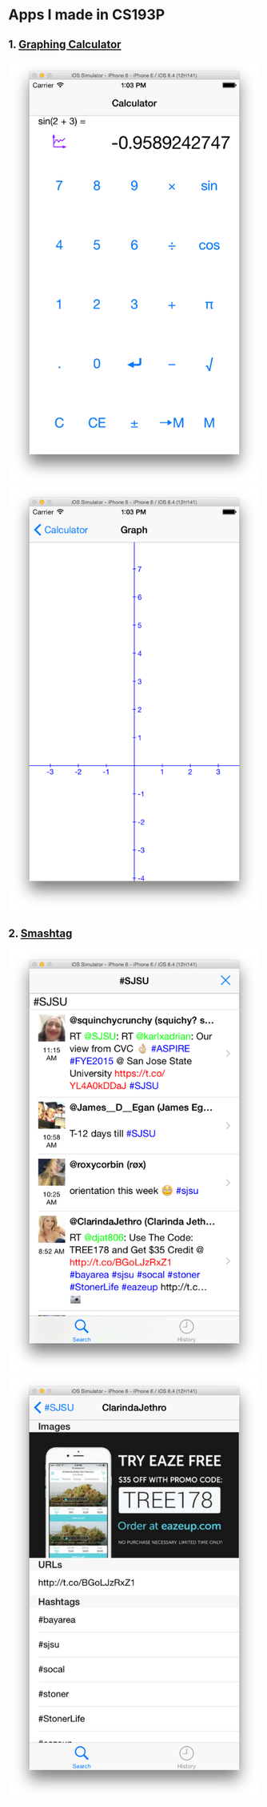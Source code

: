 # Apps I made in CS193P

## 1. [Graphing Calculator](My_Projects/Project3_GraphingCalculator)
![image](Screenshots/GraphingCalculator1.png)
![image](Screenshots/GraphingCalculator2.png)


## 2. [Smashtag](My_Projects/Project4_Smashtag)
![image](Screenshots/Smashtag1.png)
![image](Screenshots/Smashtag2.png)